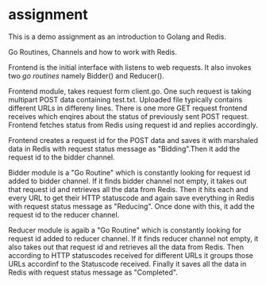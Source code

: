 # assignment

This is a demo assignment as an introduction to Golang and Redis.

Go Routines, Channels and how to work with Redis.

Frontend is the initial interface with listens to web requests.
It also invokes two *go routines* namely Bidder() and Reducer().

Frontend module, takes request form client.go. One such request is taking multipart POST data 
containing test.txt. Uploaded file typically contains different URLs in differeny lines.
There is one more GET request frontend receives which enqires about the status of previously 
sent POST request. Frontend fetches status from Redis using request id and replies accordingly.

Frontend creates a request id for the POST data and saves it with marshaled data in Redis
with request status message as "Bidding".Then it add the request id to the bidder channel.

Bidder module is a "Go Routine" which is constantly looking for request id added to bidder channel.
If it finds bidder channel not empty, it takes out that request id and retrieves all the data from
Redis. Then it hits each and every URL to get their HTTP statuscode and again save everything in Redis
with request status message as "Reducing". Once done with this, it add the request id to the reducer channel.

Reducer module is agaib a "Go Routine" which is constantly looking for request id added to reducer channel.
If it finds reducer channel not empty, it also takes out that request id and retrieves all the data from
Redis. Then according to HTTP statuscodes received for different URLs it groups those URLs accordinf to
the Statuscode received. Finally it saves all the data in Redis with request status message as "Completed".
